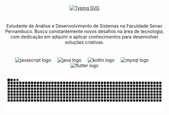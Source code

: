 <div align="center">
  <a href="https://git.io/typing-svg"><img src="https://readme-typing-svg.demolab.com?font=&weight=100&duration=9991&pause=937&color=F7C5DE&width=435&lines=%E2%9C%A7%E2%8B%84+Bem-vindos+ao+meu+perfil+%E2%8B%84%E2%9C%A7;%E2%9C%A7%E2%8B%84+Bienvenidos+a+mi+perfil+%E2%8B%84%E2%9C%A7;%E2%9C%A7%E2%8B%84+Welcome+to+my+profile+%E2%8B%84%E2%9C%A7" alt="Typing SVG" />
  </a>
</div>

#

<p align="center">Estudante de Análise e Desenvolvimento de Sistemas na Faculdade Senac Pernambuco. Busco constantemente novos desafios na área de tecnologia, com dedicação em adquirir e aplicar conhecimentos para desenvolver soluções criativas.

#

<div align="center">
  <img src="https://static.vecteezy.com/system/resources/previews/027/127/463/non_2x/javascript-logo-javascript-icon-transparent-free-png.png" height="25" alt="javascript logo"  />
  <img width="12" />
  <img src="https://img.icons8.com/color/512/java-coffee-cup-logo.png" height="25" alt="java logo"  />
  <img width="12" />
  <img src="https://download.logo.wine/logo/Kotlin_(programming_language)/Kotlin_(programming_language)-Logo.wine.png" height="25" alt="kotlin logo"  />
  <img width="12" />
  <img src="https://img.icons8.com/?size=160&id=rgPSE6nAB766&format=png" height="25" alt="mysql logo"  />
  <img width="12" />
  <img src="https://img.icons8.com/color/512/flutter.png" height="25" alt="flutter logo"  /
  
</div>

###

<picture align="center">
   <source media="(prefers-color-scheme: dark)" srcset="https://raw.githubusercontent.com/HtaOliva/HtaOliva/output/github-contribution-grid-snake-dark.svg">
   <source media="(prefers-color-scheme: light)" srcset="https://raw.githubusercontent.com/HtaOliva/HtaOliva/output/github-contribution-grid-snake-dark.svg">
   <img align="center" alt="github contribution grid snake animation" src="https://raw.githubusercontent.com/HtaOliva/HtaOliva/output/github-contribution-grid-snake.svg">
</picture>

